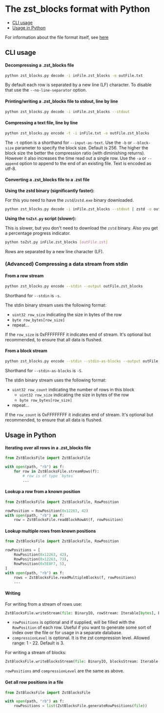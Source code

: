 # The zst_blocks format with Python

- [CLI usage](#cli-usage)
- [Usage in Python](#usage-in-python)

For information about the file format itself, see [here](../)

## CLI usage

#### Decompressing a .zst_blocks file

```bash
python zst_blocks.py decode -i inFile.zst_blocks -o outFile.txt
```

By default each row is separated by a new line (LF) character. To disable that use the `--no-line-separator` option.

#### Printing/writing a .zst_blocks file to stdout, line by line

```bash
python zst_blocks.py decode -i inFile.zst_blocks --stdout
```

#### Compressing a text file, line by line

```bash
python zst_blocks.py encode -t -i inFile.txt -o outFile.zst_blocks
```

The `-t` option is a shorthand for `--input-as-text`.
Use the `-b` or `--block-size` parameter to specify the block size. Default is 256. The higher the block size the better the compression ratio (with diminishing returns). However it also increases the time read out a single row.
Use the `-a` or `--append` option to append to the end of an existing file.
Text is encoded as utf-8.

#### Converting a .zst_blocks file to a .zst file

**Using the zstd binary (significantly faster):**

For this you need to have the `zstd`/`zstd.exe` binary downloaded.

```bash
python zst_blocks.py decode -i inFile.zst_blocks --stdout | zstd -o outFile.zst
```

**Using the `toZst.py` script (slower):**

This is slower, but you don't need to download the `zstd` binary. Also you get a percentage progress indicator.

```bash
python toZst.py inFile.zst_blocks [outFile.zst]
```

Rows are separated by a new line character (LF).

### (Advanced) Compressing a data stream from stdin

#### From a row stream

```bash
python zst_blocks.py encode --stdin --output outFile.zst_blocks
```

Shorthand for `--stdin` is `-s`.

The stdin binary stream uses the following format:

- `uint32 row_size` indicating the size in bytes of the row
- `byte row_bytes[row_size]`
- repeat...

If the `row_size` is 0xFFFFFFFF it indicates end of stream. It's optional but recommended, to ensure that all data is flushed.

#### From a block stream

```bash
python zst_blocks.py encode --stdin --stdin-as-blocks --output outFile.zst_blocks
```

Shorthand for `--stdin-as-blocks` is `-S`.

The stdin binary stream uses the following format:

- `uint32 row_count` indicating the number of rows in this block
	- `uint32 row_size` indicating the size in bytes of the row
	- `byte row_bytes[row_size]`
- repeat...

If the `row_count` is 0xFFFFFFFF it indicates end of stream. It's optional but recommended, to ensure that all data is flushed.

## Usage in Python

#### Iterating over all rows in a .zst_blocks file

```python
from ZstBlocksFile import ZstBlocksFile

with open(path, "rb") as f:
	for row in ZstBlocksFile.streamRows(f):
		# row is of type `bytes`
		...
```

#### Lookup a row from a known position

```python
from ZstBlocksFile import ZstBlocksFile, RowPosition

rowPosition = RowPosition(0x12263, 42)
with open(path, "rb") as f:
	row = ZstBlocksFile.readBlockRowAt(f, rowPosition)
```

#### Lookup multiple rows from known positions

```python
from ZstBlocksFile import ZstBlocksFile, RowPosition

rowPositions = [
	RowPosition(0x12263, 42),
	RowPosition(0x12263, 73),
	RowPosition(0x5E8F7, 5),
]
with open(path, "rb") as f:
	rows = ZstBlocksFile.readMultipleBlocks(f, rowPositions)
	...
```

#### Writing

For writing from a stream of rows use:

```python
ZstBlocksFile.writeStream(file: BinaryIO, rowStream: Iterable[bytes], blockSize: int, rowPositions: list[RowPosition]|None = None, compressionLevel = _defaultCompressionLevel) -> None
```

- `rowPositions` is optional and if supplied, will be filled with the `RowPosition` of each row. Useful if you want to generate some sort of index over the file or for usage in a separate database.
- `compressionLevel` is optional. It is the zst compression level. Allowed range: 1 - 22. Default is 3.

For writing a stream of blocks:

```python
ZstBlocksFile.writeBlocksStream(file: BinaryIO, blocksStream: Iterable[list[bytes]], rowPositions: list[RowPosition]|None = None, compressionLevel = _defaultCompressionLevel) -> None
```

`rowPositions` and `compressionLevel` are the same as above.

#### Get all row positions in a file

```python
from ZstBlocksFile import ZstBlocksFile

with open(path, "rb") as f:
	rowPositions = list(ZstBlocksFile.generateRowPositions(file))
```
